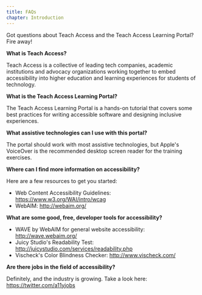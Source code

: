 ```yaml
---
title: FAQs
chapter: Introduction
---
```

Got questions about Teach Access and the Teach Access Learning Portal? Fire away!

**What is Teach Access?**

Teach Access is a collective of leading tech companies, academic institutions and advocacy organizations working together to embed accessibility into higher education and learning experiences for students of technology.

**What is the Teach Access Learning Portal?**

The Teach Access Learning Portal is a hands-on tutorial that covers some best practices for writing accessible software and designing inclusive experiences.

**What assistive technologies can I use with this portal?**

The portal should work with most assistive technologies, but Apple's VoiceOver is the recommended desktop screen reader for the training exercises.

**Where can I find more information on accessibility?**

Here are a few resources to get you started:
- Web Content Accessibility Guidelines: https://www.w3.org/WAI/intro/wcag
- WebAIM: http://webaim.org/

**What are some good, free, developer tools for accessibility?**

- WAVE by WebAIM for general website accessibility: http://wave.webaim.org/
- Juicy Studio's Readability Test: http://juicystudio.com/services/readability.php
- Vischeck's Color Blindness Checker: http://www.vischeck.com/

**Are there jobs in the field of accessibility?**

Definitely, and the industry is growing. Take a look here: https://twitter.com/a11yjobs
